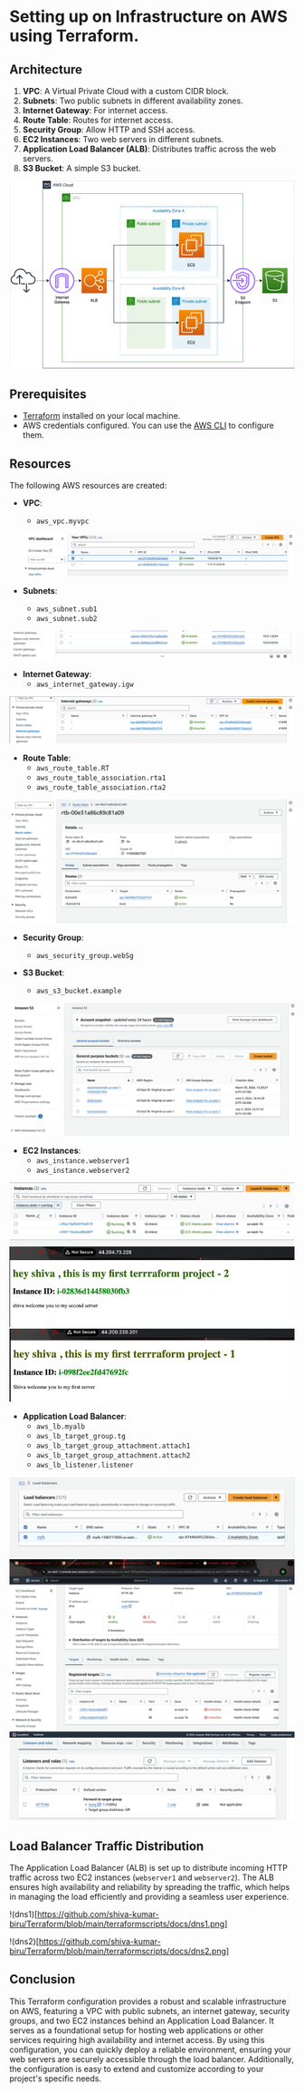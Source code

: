 # Setting up on Infrastructure on AWS using Terraform.





## Architecture

1. **VPC**: A Virtual Private Cloud with a custom CIDR block.
2. **Subnets**: Two public subnets in different availability zones.
3. **Internet Gateway**: For internet access.
4. **Route Table**: Routes for internet access.
5. **Security Group**: Allow HTTP and SSH access.
6. **EC2 Instances**: Two web servers in different subnets.
7. **Application Load Balancer (ALB)**: Distributes traffic across the web servers.
8. **S3 Bucket**: A simple S3 bucket.

![Architecture](https://github.com/shiva-kumar-biru/Terraform/blob/main/terraformscripts/docs/architecture.png)



## Prerequisites

- [Terraform](https://www.terraform.io/downloads.html) installed on your local machine.
- AWS credentials configured. You can use the [AWS CLI](https://docs.aws.amazon.com/cli/latest/userguide/install-cliv2.html) to configure them.


## Resources

The following AWS resources are created:

- **VPC**:
  - `aws_vpc.myvpc`
  
  ![vpc](https://github.com/shiva-kumar-biru/Terraform/blob/main/terraformscripts/docs/vpc.png)

- **Subnets**:
  - `aws_subnet.sub1`
  - `aws_subnet.sub2`

![subnet](https://github.com/shiva-kumar-biru/Terraform/blob/main/terraformscripts/docs/subnet.png)

- **Internet Gateway**:
  - `aws_internet_gateway.igw`

![IG](https://github.com/shiva-kumar-biru/Terraform/blob/main/terraformscripts/docs/IG.png)


- **Route Table**:
  - `aws_route_table.RT`
  - `aws_route_table_association.rta1`
  - `aws_route_table_association.rta2`
 
![routetable](https://github.com/shiva-kumar-biru/Terraform/blob/main/terraformscripts/docs/routetable.png)


- **Security Group**:
  - `aws_security_group.webSg`

- **S3 Bucket**:
  - `aws_s3_bucket.example`

![bucket](https://github.com/shiva-kumar-biru/Terraform/blob/main/terraformscripts/docs/bucket.png)

- **EC2 Instances**:
  - `aws_instance.webserver1`
  - `aws_instance.webserver2`

![instance](https://github.com/shiva-kumar-biru/Terraform/blob/main/terraformscripts/docs/instances.png)
![ec1](https://github.com/shiva-kumar-biru/Terraform/blob/main/terraformscripts/docs/ec1.png)
![ec2](https://github.com/shiva-kumar-biru/Terraform/blob/main/terraformscripts/docs/ec2.png)


- **Application Load Balancer**:
  - `aws_lb.myalb`
  - `aws_lb_target_group.tg`
  - `aws_lb_target_group_attachment.attach1`
  - `aws_lb_target_group_attachment.attach2`
  - `aws_lb_listener.listener`

![lb](https://github.com/shiva-kumar-biru/Terraform/blob/main/terraformscripts/docs/lb.png)
![tg](https://github.com/shiva-kumar-biru/Terraform/blob/main/terraformscripts/docs/TG.png)
![listener](https://github.com/shiva-kumar-biru/Terraform/blob/main/terraformscripts/docs/listener.png)




## Load Balancer Traffic Distribution

The Application Load Balancer (ALB) is set up to distribute incoming HTTP traffic across two EC2 instances (`webserver1` and `webserver2`). The ALB ensures high availability and reliability by spreading the traffic, which helps in managing the load efficiently and providing a seamless user experience.


!(dns1)[https://github.com/shiva-kumar-biru/Terraform/blob/main/terraformscripts/docs/dns1.png]

!(dns2)[https://github.com/shiva-kumar-biru/Terraform/blob/main/terraformscripts/docs/dns2.png]

## Conclusion

This Terraform configuration provides a robust and scalable infrastructure on AWS, featuring a VPC with public subnets, an internet gateway, security groups, and two EC2 instances behind an Application Load Balancer. It serves as a foundational setup for hosting web applications or other services requiring high availability and internet access. By using this configuration, you can quickly deploy a reliable environment, ensuring your web servers are securely accessible through the load balancer. Additionally, the configuration is easy to extend and customize according to your project's specific needs.

